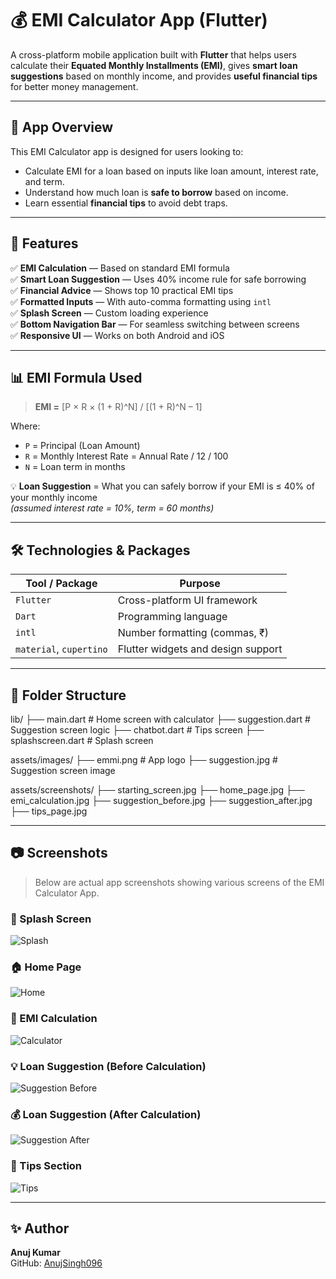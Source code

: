# 💰 EMI Calculator App (Flutter)

A cross-platform mobile application built with **Flutter** that helps users calculate their **Equated Monthly Installments (EMI)**, gives **smart loan suggestions** based on monthly income, and provides **useful financial tips** for better money management.

---

## 📱 App Overview

This EMI Calculator app is designed for users looking to:

- Calculate EMI for a loan based on inputs like loan amount, interest rate, and term.
- Understand how much loan is **safe to borrow** based on income.
- Learn essential **financial tips** to avoid debt traps.

---

## 🚀 Features

✅ **EMI Calculation** — Based on standard EMI formula  
✅ **Smart Loan Suggestion** — Uses 40% income rule for safe borrowing  
✅ **Financial Advice** — Shows top 10 practical EMI tips  
✅ **Formatted Inputs** — With auto-comma formatting using `intl`  
✅ **Splash Screen** — Custom loading experience  
✅ **Bottom Navigation Bar** — For seamless switching between screens  
✅ **Responsive UI** — Works on both Android and iOS

---

## 📊 EMI Formula Used

> **EMI =** \[P × R × (1 + R)^N] / [(1 + R)^N – 1]

Where:
- `P` = Principal (Loan Amount)
- `R` = Monthly Interest Rate = Annual Rate / 12 / 100
- `N` = Loan term in months

💡 **Loan Suggestion** = What you can safely borrow if your EMI is ≤ 40% of your monthly income  
*(assumed interest rate = 10%, term = 60 months)*

---

## 🛠️ Technologies & Packages

| Tool / Package           | Purpose                            |
|--------------------------|------------------------------------|
| `Flutter`                | Cross-platform UI framework        |
| `Dart`                   | Programming language               |
| `intl`                   | Number formatting (commas, ₹)      |
| `material`, `cupertino`  | Flutter widgets and design support |

---

## 📂 Folder Structure

lib/
├── main.dart # Home screen with calculator
├── suggestion.dart # Suggestion screen logic
├── chatbot.dart # Tips screen
├── splashscreen.dart # Splash screen

assets/images/
├── emmi.png # App logo
├── suggestion.jpg # Suggestion screen image

assets/screenshots/
├── starting_screen.jpg
├── home_page.jpg
├── emi_calculation.jpg
├── suggestion_before.jpg
├── suggestion_after.jpg
├── tips_page.jpg


---

## 📷 Screenshots

> Below are actual app screenshots showing various screens of the EMI Calculator App.

### 🚀 Splash Screen
![Splash](assets/screenshots/starting_screen.jpg)

### 🏠 Home Page
![Home](assets/screenshots/home_page.jpg)

### 🧮 EMI Calculation
![Calculator](assets/screenshots/emi_calculation.jpg)

### 💡 Loan Suggestion (Before Calculation)
![Suggestion Before](assets/screenshots/suggestion_before.jpg)

### 💰 Loan Suggestion (After Calculation)
![Suggestion After](assets/screenshots/suggestion_after.jpg)

### 🧠 Tips Section
![Tips](assets/screenshots/tips_page.jpg)

---

## ✨ Author

**Anuj Kumar**  
GitHub: [AnujSingh096](https://github.com/AnujSingh096)  

